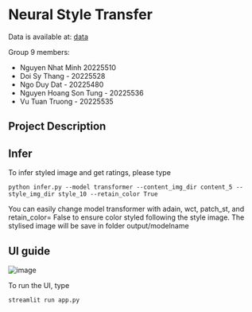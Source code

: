 # Neural Style Transfer
Data is available at: [data](https://github.com/victorkitov/style-transfer-dataset)

Group 9 members:
- Nguyen Nhat Minh 20225510
- Doi Sy Thang - 20225528
- Ngo Duy Dat - 20225480
- Nguyen Hoang Son Tung - 20225536
- Vu Tuan Truong - 20225535

## Project Description

## Infer
To infer styled image and get ratings, please type
```
python infer.py --model transformer --content_img_dir content_5 --style_img_dir style_10 --retain_color True
```
You can easily change model transformer with adain, wct, patch_st, and retain_color= False to ensure
color styled following the style image. The stylised image will be save in folder output/modelname
## UI guide


![image](https://github.com/user-attachments/assets/2d55fc14-712b-49d7-8c4b-753f2b033028)


To run the UI, type 
```
streamlit run app.py
```
